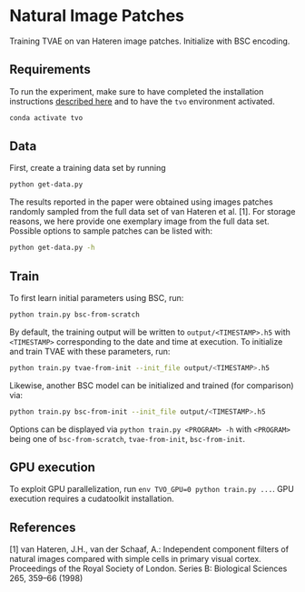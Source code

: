 # Natural Image Patches

Training TVAE on van Hateren image patches. Initialize with BSC encoding.


## Requirements
To run the experiment, make sure to have completed the installation instructions [described here](../../README.md) and to have the `tvo` environment activated.

```bash
conda activate tvo
```


## Data
First, create a training data set by running

```bash
python get-data.py
```

The results reported in the paper were obtained using images patches randomly sampled from the full data set of van Hateren et al. [1]. For storage reasons, we here provide one exemplary image from the full data set. 
Possible options to sample patches can be listed with:

```bash
python get-data.py -h
```

## Train

To first learn initial parameters using BSC, run:

```bash
python train.py bsc-from-scratch
```

By default, the training output will be written to `output/<TIMESTAMP>.h5` with `<TIMESTAMP>` corresponding to the date and time at execution. To initialize and train TVAE with these parameters, run:

```bash
python train.py tvae-from-init --init_file output/<TIMESTAMP>.h5
```

Likewise, another BSC model can be initialized and trained (for comparison) via:

```bash
python train.py bsc-from-init --init_file output/<TIMESTAMP>.h5
```

Options can be displayed via `python train.py <PROGRAM> -h` with `<PROGRAM>` being one of `bsc-from-scratch`, `tvae-from-init`, `bsc-from-init`.


## GPU execution

To exploit GPU parallelization, run `env TVO_GPU=0 python train.py ...`. GPU execution requires a cudatoolkit installation.


## References

[1] van Hateren, J.H., van der Schaaf, A.: Independent component filters of natural images compared with simple cells in primary visual cortex. Proceedings of the Royal Society of London. Series B: Biological Sciences 265, 359–66 (1998)

